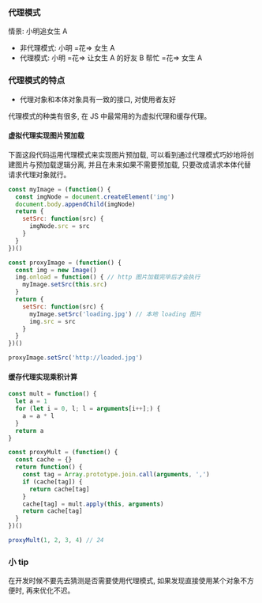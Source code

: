 ### 代理模式

情景: 小明追女生 A

* 非代理模式: 小明 =花=> 女生 A
* 代理模式: 小明 =花=> 让女生 A 的好友 B 帮忙 =花=> 女生 A

### 代理模式的特点

* 代理对象和本体对象具有一致的接口, 对使用者友好

代理模式的种类有很多, 在 JS 中最常用的为虚拟代理和缓存代理。

#### 虚拟代理实现图片预加载

下面这段代码运用代理模式来实现图片预加载, 可以看到通过代理模式巧妙地将创建图片与预加载逻辑分离, 并且在未来如果不需要预加载, 只要改成请求本体代替请求代理对象就行。

```js
const myImage = (function() {
  const imgNode = document.createElement('img')
  document.body.appendChild(imgNode)
  return {
    setSrc: function(src) {
      imgNode.src = src
    }
  }
})()

const proxyImage = (function() {
  const img = new Image()
  img.onload = function() { // http 图片加载完毕后才会执行
    myImage.setSrc(this.src)
  }
  return {
    setSrc: function(src) {
      myImage.setSrc('loading.jpg') // 本地 loading 图片
      img.src = src
    }
  }
})()

proxyImage.setSrc('http://loaded.jpg')
```

#### 缓存代理实现乘积计算

```js
const mult = function() {
  let a = 1
  for (let i = 0, l; l = arguments[i++];) {
    a = a * l
  }
  return a
}

const proxyMult = (function() {
  const cache = {}
  return function() {
    const tag = Array.prototype.join.call(arguments, ',')
    if (cache[tag]) {
      return cache[tag]
    }
    cache[tag] = mult.apply(this, arguments)
    return cache[tag]
  }
})()

proxyMult(1, 2, 3, 4) // 24
```

### 小 tip

在开发时候不要先去猜测是否需要使用代理模式, 如果发现直接使用某个对象不方便时, 再来优化不迟。